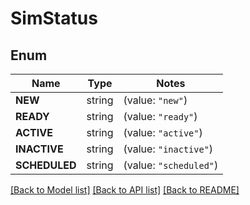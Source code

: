 # SimStatus

## Enum

Name | Type | Notes
------------ | ------------- | -------------
**NEW** | string | (value: `"new"`)
**READY** | string | (value: `"ready"`)
**ACTIVE** | string | (value: `"active"`)
**INACTIVE** | string | (value: `"inactive"`)
**SCHEDULED** | string | (value: `"scheduled"`)


[[Back to Model list]](../README.md#documentation-for-models) [[Back to API list]](../README.md#documentation-for-api-endpoints) [[Back to README]](../README.md)


